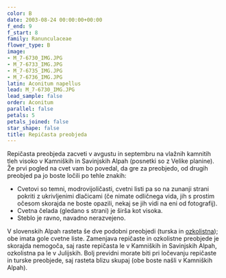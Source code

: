 ```yaml
---
color: B
date: 2003-08-24 00:00:00+00:00
f_end: 9
f_start: 8
family: Ranunculaceae
flower_type: B
image:
- M_7-6730_IMG.JPG
- M_7-6733_IMG.JPG
- M_7-6735_IMG.JPG
- M_7-6736_IMG.JPG
latin: Aconitum napellus
lead: M_7-6730_IMG.JPG
lead_sample: false
order: Aconitum
parallel: false
petals: 5
petals_joined: false
star_shape: false
title: Repičasta preobjeda
---
```

Repičasta preobjeda zacveti v avgustu in septembru na vlažnih kamnitih tleh visoko v Kamniških in Savinjskih Alpah (posnetki so z Velike planine). Že prvi pogled na cvet vam bo povedal, da gre za preobjedo, od drugih preobjed pa jo boste ločili po tehle znakih:

-   Cvetovi so temni, modrovijoličasti, cvetni listi pa so na zunanji strani pokriti z ukrivljenimi dlačicami (če nimate odličnega vida, jih s prostim očesom skorajda ne boste opazili, nekaj se jih vidi na eni od fotografij).
-   Cvetna čelada (gledano s strani) je širša kot visoka.
-   Steblo je ravno, navadno nerazvejeno.

V slovenskih Alpah rasteta še dve podobni preobjedi (turska in [ozkolistna](../aconitumangustifolium/)); obe imata gole cvetne liste. Zamenjava repičaste in ozkolistne preobjede je skorajda nemogoča, saj raste repičasta le v Kamniških in Savinjskih Alpah, ozkolistna pa le v Julijskih. Bolj previdni morate biti pri ločevanju repičaste in turske preobjede, saj rasteta blizu skupaj (obe boste našli v Kamniških Alpah).
